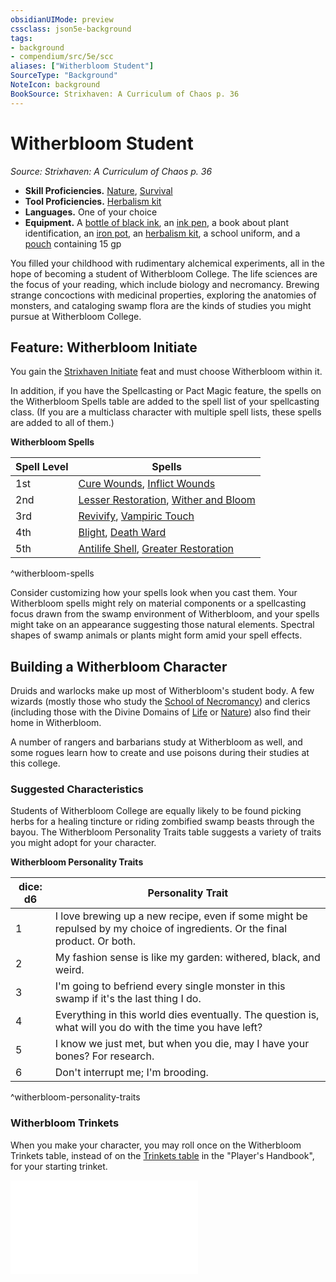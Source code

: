 ```yaml
---
obsidianUIMode: preview
cssclass: json5e-background
tags:
- background
- compendium/src/5e/scc
aliases: ["Witherbloom Student"]
SourceType: "Background"
NoteIcon: background
BookSource: Strixhaven: A Curriculum of Chaos p. 36
---
```

# Witherbloom Student
*Source: Strixhaven: A Curriculum of Chaos p. 36*  

- **Skill Proficiencies.** [Nature](/3-Mechanics/CLI/rules/skills.md#Nature), [Survival](/3-Mechanics/CLI/rules/skills.md#Survival)  
- **Tool Proficiencies.** [Herbalism kit](/3-Mechanics/CLI/items/herbalism-kit.md)  
- **Languages.** One of your choice  
- **Equipment.** A [bottle of black ink](/3-Mechanics/CLI/items/ink-1-ounce-bottle.md), an [ink pen](/3-Mechanics/CLI/items/ink-pen.md), a book about plant identification, an [iron pot](/3-Mechanics/CLI/items/iron-pot.md), an [herbalism kit](/3-Mechanics/CLI/items/herbalism-kit.md), a school uniform, and a [pouch](/3-Mechanics/CLI/items/pouch.md) containing 15 gp  

You filled your childhood with rudimentary alchemical experiments, all in the hope of becoming a student of Witherbloom College. The life sciences are the focus of your reading, which include biology and necromancy. Brewing strange concoctions with medicinal properties, exploring the anatomies of monsters, and cataloging swamp flora are the kinds of studies you might pursue at Witherbloom College.

## Feature: Witherbloom Initiate

You gain the [Strixhaven Initiate](/3-Mechanics/CLI/feats/strixhaven-initiate-scc.md) feat and must choose Witherbloom within it.

In addition, if you have the Spellcasting or Pact Magic feature, the spells on the Witherbloom Spells table are added to the spell list of your spellcasting class. (If you are a multiclass character with multiple spell lists, these spells are added to all of them.)

**Witherbloom Spells**

| Spell Level | Spells |
|-------------|--------|
| 1st | [Cure Wounds](/3-Mechanics/CLI/spells/cure-wounds.md), [Inflict Wounds](/3-Mechanics/CLI/spells/inflict-wounds.md) |
| 2nd | [Lesser Restoration](/3-Mechanics/CLI/spells/lesser-restoration.md), [Wither and Bloom](/3-Mechanics/CLI/spells/wither-and-bloom-scc.md) |
| 3rd | [Revivify](/3-Mechanics/CLI/spells/revivify.md), [Vampiric Touch](/3-Mechanics/CLI/spells/vampiric-touch.md) |
| 4th | [Blight](/3-Mechanics/CLI/spells/blight.md), [Death Ward](/3-Mechanics/CLI/spells/death-ward.md) |
| 5th | [Antilife Shell](/3-Mechanics/CLI/spells/antilife-shell.md), [Greater Restoration](/3-Mechanics/CLI/spells/greater-restoration.md) |
^witherbloom-spells

Consider customizing how your spells look when you cast them. Your Witherbloom spells might rely on material components or a spellcasting focus drawn from the swamp environment of Witherbloom, and your spells might take on an appearance suggesting those natural elements. Spectral shapes of swamp animals or plants might form amid your spell effects.

## Building a Witherbloom Character

Druids and warlocks make up most of Witherbloom's student body. A few wizards (mostly those who study the [School of Necromancy](/3-Mechanics/CLI/classes/wizard-school-of-necromancy.md)) and clerics (including those with the Divine Domains of [Life](/3-Mechanics/CLI/classes/cleric-life-domain.md) or [Nature](/3-Mechanics/CLI/classes/cleric-nature-domain.md)) also find their home in Witherbloom.

A number of rangers and barbarians study at Witherbloom as well, and some rogues learn how to create and use poisons during their studies at this college.

### Suggested Characteristics

Students of Witherbloom College are equally likely to be found picking herbs for a healing tincture or riding zombified swamp beasts through the bayou. The Witherbloom Personality Traits table suggests a variety of traits you might adopt for your character.

**Witherbloom Personality Traits**

| dice: d6 | Personality Trait |
|----------|-------------------|
| 1 | I love brewing up a new recipe, even if some might be repulsed by my choice of ingredients. Or the final product. Or both. |
| 2 | My fashion sense is like my garden: withered, black, and weird. |
| 3 | I'm going to befriend every single monster in this swamp if it's the last thing I do. |
| 4 | Everything in this world dies eventually. The question is, what will you do with the time you have left? |
| 5 | I know we just met, but when you die, may I have your bones? For research. |
| 6 | Don't interrupt me; I'm brooding. |
^witherbloom-personality-traits

### Witherbloom Trinkets

When you make your character, you may roll once on the Witherbloom Trinkets table, instead of on the [Trinkets table](/3-Mechanics/CLI/items/trinket.md) in the "Player's Handbook", for your starting trinket.

![Witherbloom Trinkets](/3-Mechanics/CLI/tables/witherbloom-trinkets-scc.md)